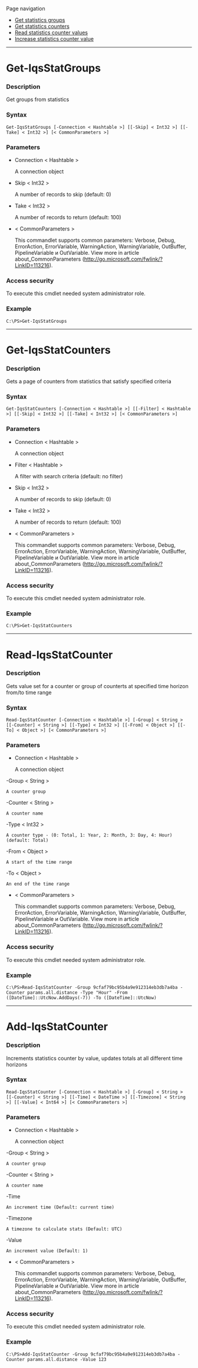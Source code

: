 Page navigation

* [Get statistics groups](#stat-groups)
* [Get statistics counters](#stat-counters)
* [Read statistics counter values](#read-statistics)
* [Increase statistics counter value](#add-statistics)

---

# <a name="stat-groups">Get-IqsStatGroups</a>
   
### Description

Get groups from statistics
    
### Syntax

    Get-IqsStatGroups [-Connection < Hashtable >] [[-Skip] < Int32 >] [[-Take] < Int32 >] [< CommonParameters >]
    
### Parameters

- Connection < Hashtable >

	A connection object
        
- Skip < Int32 >

    A number of records to skip (default: 0)
        
- Take < Int32 >

    A number of records to return (default: 100)
        
- < CommonParameters >

    This commandlet supports common parameters: Verbose, Debug,
    ErrorAction, ErrorVariable, WarningAction, WarningVariable,
    OutBuffer, PipelineVariable и OutVariable. View more in article 
    about_CommonParameters (http://go.microsoft.com/fwlink/?LinkID=113216). 
    
### Access security 

To execute this cmdlet needed system administrator role.

### Example
    
    C:\PS>Get-IqsStatGroups

---

# <a name="stat-counters">Get-IqsStatCounters</a>
   
### Description

Gets a page of counters from statistics that satisfy specified criteria
    
### Syntax

    Get-IqsStatCounters [-Connection < Hashtable >] [[-Filter] < Hashtable >] [[-Skip] < Int32 >] [[-Take] < Int32 >] [< CommonParameters >]
    
### Parameters

- Connection < Hashtable >

	A connection object

- Filter < Hashtable >

    A filter with search criteria (default: no filter)        

- Skip < Int32 >

    A number of records to skip (default: 0)
        
- Take < Int32 >

    A number of records to return (default: 100)
        
- < CommonParameters >

    This commandlet supports common parameters: Verbose, Debug,
    ErrorAction, ErrorVariable, WarningAction, WarningVariable,
    OutBuffer, PipelineVariable и OutVariable. View more in article 
    about_CommonParameters (http://go.microsoft.com/fwlink/?LinkID=113216). 
    
### Access security 

To execute this cmdlet needed system administrator role.

### Example
    
    C:\PS>Get-IqsStatCounters

---

# <a name="read-statistics">Read-IqsStatCounter</a>
   
### Description

Gets value set for a counter or group of counterts at specified time horizon from/to time range
    
### Syntax

    Read-IqsStatCounter [-Connection < Hashtable >] [-Group] < String > [[-Counter] < String >] [[-Type] < Int32 >] [[-From] < Object >] [[-To] < Object >] [< CommonParameters >]
    
### Parameters

- Connection < Hashtable >

	A connection object

-Group < String >

    A counter group
        
-Counter < String >

    A counter name
        
-Type < Int32 >

    A counter type - (0: Total, 1: Year, 2: Month, 3: Day, 4: Hour) (default: Total)
        
-From < Object >

    A start of the time range
        
-To < Object >

    An end of the time range
     
- < CommonParameters >

    This commandlet supports common parameters: Verbose, Debug,
    ErrorAction, ErrorVariable, WarningAction, WarningVariable,
    OutBuffer, PipelineVariable и OutVariable. View more in article 
    about_CommonParameters (http://go.microsoft.com/fwlink/?LinkID=113216). 
    
### Access security 

To execute this cmdlet needed system administrator role.

### Example
    
    C:\PS>Read-IqsStatCounter -Group 9cfaf79bc95b4a9e912314eb3db7a4ba -Counter params.all.distance -Type "Hour" -From ([DateTime]::UtcNow.AddDays(-7)) -To ([DateTime]::UtcNow)

---

# <a name="add-statistics">Add-IqsStatCounter</a>
   
### Description

Increments statistics counter by value, updates totals at all different time horizons
    
### Syntax

    Read-IqsStatCounter [-Connection < Hashtable >] [-Group] < String > [[-Counter] < String >] [[-Time] < DateTime >] [[-Timezone] < String >] [[-Value] < Int64 >] [< CommonParameters >]
    
### Parameters

- Connection < Hashtable >

	A connection object

-Group < String >

    A counter group
        
-Counter < String >

    A counter name
  
-Time <DateTime>

    An increment time (Default: current time)
        
-Timezone <String>

    A timezone to calculate stats (Default: UTC)
        
-Value <Int64>
        
    An increment value (Default: 1)

- < CommonParameters >

    This commandlet supports common parameters: Verbose, Debug,
    ErrorAction, ErrorVariable, WarningAction, WarningVariable,
    OutBuffer, PipelineVariable и OutVariable. View more in article 
    about_CommonParameters (http://go.microsoft.com/fwlink/?LinkID=113216). 
    
### Access security 

To execute this cmdlet needed system administrator role.

### Example
    
    C:\PS>Add-IqsStatCounter -Group 9cfaf79bc95b4a9e912314eb3db7a4ba -Counter params.all.distance -Value 123